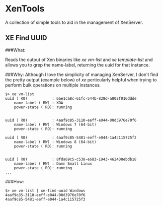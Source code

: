 XenTools
========

A collection of simple tools to aid in the management of XenServer.

XE Find UUID
--------

###What:

Reads the output of Xen binaries like *xe vm-list* and *xe template-list* and allows you to grep the name-label, returning the uuid for that instance.

###Why:
Although I love the simplicity of managing XenServer, I don't find the pretty output (example below) of *xe* perticularly helpful when trying to perform bulk operations on multiple instances. 

```
$> xe vm-list
uuid ( RO)           : 6ae1ca8c-61fc-544b-828d-a802f016ddde
    name-label ( RW) : XOA
    power-state ( RO): running


uuid ( RO)           : 4aaf9c85-3110-eeff-e044-00d3976e70f6
    name-label ( RW) : Windows 7 (64-bit)
    power-state ( RO): running

uuid ( RO)           : 4aaf9c85-5481-eeff-e044-1a4c115725f3
    name-label ( RW) : Windows 8 (64-bit)
    power-state ( RO): running


uuid ( RO)           : 8fda69c5-c538-e683-1943-462408ebdb18
    name-label ( RW) : Damn Small Linux
    power-state ( RO): running
...

```

###How:
```
$> xe vm-list | xe-find-uuid Windows
4aaf9c85-3110-eeff-e044-00d3976e70f6
4aaf9c85-5481-eeff-e044-1a4c115725f3
```
